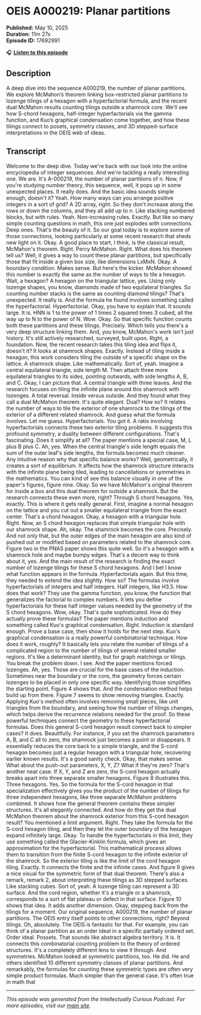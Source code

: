 # OEIS A000219: Planar partitions

**Published:** May 10, 2025  
**Duration:** 11m 27s  
**Episode ID:** 17692991

🎧 **[Listen to this episode](https://intellectuallycurious.buzzsprout.com/2529712/episodes/17692991-oeis-a000219-planar-partitions)**

## Description

A deep dive into the sequence A000219, the number of planar partitions. We explore McMahon’s theorem linking box-restricted planar partitions to lozenge tilings of a hexagon with a hyperfactorial formula, and the recent dual McMahon results counting tilings outside a shamrock core. We’ll see how S-chord hexagons, half-integer hyperfactorials via the gamma function, and Kuo’s graphical condensation come together, and how these tilings connect to posets, symmetry classes, and 3D stepped-surface interpretations in the OEIS web of ideas.

## Transcript

Welcome to the deep dive. Today we're back with our look into the online encyclopedia of integer sequences. And we're tackling a really interesting one. We are. It's A-000219, the number of planar partitions of n. Now, if you're studying number theory, this sequence, well, it pops up in some unexpected places. It really does. And the basic idea sounds simple enough, doesn't it? Yeah. How many ways can you arrange positive integers in a sort of grid? A 2D array, right. So they don't increase along the rows or down the columns, and they all add up to n. Like stacking numbered blocks, but with rules. Yeah. Non-increasing rules. Exactly. But like so many simple counting questions in math, this one just explodes with connections. Deep ones. That's the beauty of it. So our goal today is to explore some of those connections, looking particularly at some recent research that sheds new light on it. Okay. A good place to start, I think, is the classical result, McMahon's theorem. Right. Percy McMahon. Right. What does his theorem tell us? Well, it gives a way to count these planar partitions, but specifically those that fit inside a given box size, like dimensions LxMxN. Okay. A boundary condition. Makes sense. But here's the kicker. McMahon showed this number is exactly the same as the number of ways to tile a hexagon. Wait, a hexagon? A hexagon on the triangular lattice, yes. Using only lozenge shapes, you know, diamonds made of two equilateral triangles. So counting number stacks is the same as counting diamond tilings? That's unexpected. It really is. And the formula he found involves something called the hyperfactorial. Hyperfactorial. Okay, you have to explain that. It sounds large. It is. HNN is 1 to the power of 1 times 2 squared times 3 cubed, all the way up to N to the power of N. Wow. Okay. So that specific function counts both these partitions and these tilings. Precisely. Which tells you there's a very deep structure linking them. And, you know, McMahon's work isn't just history. It's still actively researched, surveyed, built upon. Right, a foundation. Now, the recent research takes this tiling idea and flips it, doesn't it? It looks at shamrock shapes. Exactly. Instead of tiling inside a hexagon, this work considers tiling the outside of a specific shape on the lattice. A shamrock shape. Like mathematically. Sort of, yeah. Imagine a central equilateral triangle, side length M. Then attach three more equilateral triangles to its sides, pointing outwards, with side lengths A, B, and C. Okay, I can picture that. A central triangle with three leaves. And the research focuses on tiling the infinite plane around this shamrock with lozenges. A total reversal. Inside versus outside. And they found what they call a dual McMahon theorem. It's quite elegant. Dual? How so? It relates the number of ways to tile the exterior of one shamrock to the tilings of the exterior of a different related shamrock. And guess what the formula involves. Let me guess. Hyperfactorials. You got it. A ratio involving hyperfactorials connects these two exterior tiling problems. It suggests this profound symmetry, a duality between different configurations. That's fascinating. Does it simplify at all? The paper mentions a special case, M, L plus B plus C. Ah, yes. When the central triangle's side length equals the sum of the outer leaf's side lengths, the formula becomes much cleaner. Any intuitive reason why that specific balance works? Well, geometrically, it creates a sort of equilibrium. It affects how the shamrock structure interacts with the infinite plane being tiled, leading to cancellations or symmetries in the mathematics. You can kind of see this balance visually in one of the paper's figures, figure nine. Okay. So we have McMahon's original theorem for inside a box and this dual theorem for outside a shamrock. But the research connects these even more, right? Through S chord hexagons. Yes, exactly. This is where it gets really general. First, imagine a normal hexagon on the lattice and you cut out a smaller equilateral triangle from the exact center. That's a chord hexagon. Okay, a hexagon with a triangular hole. Right. Now, an S chord hexagon replaces that simple triangular hole with our shamrock shape. Ah, okay. The shamrock becomes the core. Precisely. And not only that, but the outer edges of the main hexagon are also kind of pushed out or modified based on parameters related to the shamrock core. Figure two in the PNAS paper shows this quite well. So it's a hexagon with a shamrock hole and maybe bumpy edges. That's a decent way to think about it, yes. And the main result of the research is finding the exact number of lozenge tilings for these S chord hexagons. And I bet I know what function appears in the formula. Hyperfactorials again. But this time, they needed to extend the idea slightly. How so? The formulas involve hyperfactorials of integers and half integers. Half integers, like H3.5. How does that work? They use the gamma function, you know, the function that generalizes the factorial to complex numbers. It lets you define hyperfactorials for these half integer values needed by the geometry of the S chord hexagons. Wow, okay. That's quite sophisticated. How do they actually prove these formulas? The paper mentions induction and something called Kuo's graphical condensation. Right. Induction is standard enough. Prove a base case, then show it holds for the next step. Kuo's graphical condensation is a really powerful combinatorial technique. How does it work, roughly? It basically lets you relate the number of tilings of a complicated region to the number of tilings of several related smaller regions. It's like a determinant identity, but for graph matchings or tilings. You break the problem down. I see. And the paper mentions forced lozenges. Ah, yes. Those are crucial for the base cases of the induction. Sometimes near the boundary or the core, the geometry forces certain lozenges to be placed in only one specific way. Identifying those simplifies the starting point. Figure 4 shows that. And the condensation method helps build up from there. Figure 7 seems to show removing triangles. Exactly. Applying Kuo's method often involves removing small pieces, like unit triangles from the boundary, and seeing how the number of tilings changes, which helps derive the recurrence relations needed for the proof. So these powerful techniques connect the geometry to these hyperfactorial formulas. Does this general S-cord hexagon result connect back to simpler cases? It does. Beautifully. For instance, if you set the shamrock parameters A, B, and C all to zero, the shamrock just becomes a point or disappears. It essentially reduces the core back to a simple triangle, and the S-cord hexagon becomes just a regular hexagon with a triangular hole, recovering earlier known results. It's a good sanity check. Okay, that makes sense. What about the push-out parameters, X, Y, Z? What if they're zero? That's another neat case. If X, Y, and Z are zero, the S-cord hexagon actually breaks apart into three separate smaller hexagons. Figure 8 illustrates this. Three hexagons. Yes. So the formula for the S-cord hexagon in that specialization effectively gives you the product of the number of tilings for three independent hexagons, like three separate McMahon problems combined. It shows how the general theorem contains these simpler structures. It's all elegantly connected. And how do they get the dual McMahon theorem about the shamrock exterior from this S-cord hexagon result? You mentioned a limit argument. Right. They take the formula for the S-cord hexagon tiling, and then they let the outer boundary of the hexagon expand infinitely large. Okay. To handle the hyperfactorials in this limit, they use something called the Glacier-Kinklin formula, which gives an approximation for the hyperfactorial. This mathematical process allows them to transition from the finite S-cord hexagon to the infinite exterior of the shamrock. So the exterior tiling is like the limit of the cord hexagon tiling. Exactly. It connects the finite and the infinite cases. And figure 9 gives a nice visual for the symmetric form of that dual theorem. There's also a remark, remark 2, about interpreting these tilings as 3D stepped surfaces. Like stacking cubes. Sort of, yeah. A lozenge tiling can represent a 3D surface. And the cord region, whether it's a triangle or a shamrock, corresponds to a sort of flat plateau or defect in that surface. Figure 10 shows that idea. It adds another dimension. Okay, stepping back from the tilings for a moment. Our original sequence, A000219, the number of planar partitions. The OEIS entry itself points to other connections, right? Beyond tilings. Oh, absolutely. The OEIS is fantastic for that. For example, you can think of a planar partition as an order ideal in a specific partially ordered set. Order ideal. Possets. That sounds like abstract algebra territory. It is. It connects this combinatorial counting problem to the theory of ordered structures. It's a completely different lens to view it through. And symmetries. McMahon looked at symmetric partitions, too. He did. He and others identified 10 different symmetry classes of planar partitions. And remarkably, the formulas for counting these symmetric types are often very simple product formulas. Much simpler than the general case. It's often true in math that

---
*This episode was generated from the Intellectually Curious Podcast. For more episodes, visit our [main site](https://intellectuallycurious.buzzsprout.com).*
